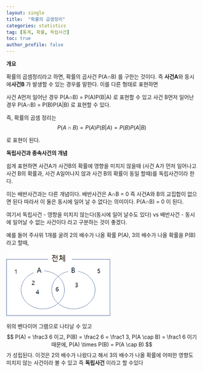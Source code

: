 ```yaml
---
layout: single
title:  "확률의 곱셈정리"
categories: statistics
tag: [통계, 확률, 독립사건]
toc: true
author_profile: false
---
```

**개요**

확률의 곱셈정리라고 하면, 확률의 곱사건  P(A∩B) 를 구한는 것이다. 즉 **사건A**와 동시에**사건B** 가 발생할 수 있는 경우를 말한다.
이를 다른 형태로 표현하면

사건 A먼저 일어난 경우 P(A∩B) = P(A)P(B|A) 로 표현할 수 있고
사건 B먼저 일어난 경우 P(A∩B) = P(B)P(A|B) 로 표현할 수 있다.

즉, 확률의 곱셈 정리는
$$
P(A \cap B) = P(A)P(B|A) = P(B)P(A|B)
$$

로 표현이 된다.

**독립사건과 종속사건의 개념**

쉽게 표현하면 사건A가 사건B의 확률에 영향을 미치지 않을때 (사건 A가 먼저 일어나고 사건 B의 확률과, 사건 A일어나지 않과 사건 B의 확률이 동일 할때)를 독립사건이라 한다.

이는 배반사건과는 다른 개념이다. 배반사건은 A∩B = 0 즉 사건A와 B의 교집합이 없으면 된다
따라서 이 둘은 동시에 일어 날 수 없다는 의미이다. P(A∩B) = 0 이 된다.

여기서 독립사건 - 영향을 미치지 않는다(동시에 일어 날수도 있다) vs 배반사건 - 동시에 일어날 수 없는 사건이다 라고 구분하는 것이 좋겠다.

예를 들어 주사위 1개를 굴려 2의 배수가 나올 확률 P(A), 3의 배수가 나올 확률을 P(B)라고 할때,

<img src="/images/image-20220313215541720.png" alt="image-20220313215541720" style="zoom:80%;" />

위의 벤다이어 그램으로 나타날 수 있고
$$
P(A) = \frac3  6 이고, P(B) = \frac2  6 = \frac1  3, P(A \cap B) = \frac1  6 이기 때문에, P(A) \times P(B) = P(A \cap B)
$$
가 성립된다. 이것은 2의 배수가 나왔다고 해서 3의 배수가 나올 확률에 어떠한 영향도 미치지 않는 사건이라 볼 수 있고 즉 **독립사건** 이라고 할 수있다

